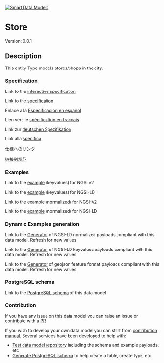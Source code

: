 [![Smart Data Models](https://smartdatamodels.org/wp-content/uploads/2022/01/SmartDataModels_logo.png "Logo")](https://smartdatamodels.org)
# Store
Version: 0.0.1

## Description 

This entity Type models stores/shops in the city.
### Specification

Link to the [interactive specification](https://swagger.lab.fiware.org/?url=https://smart-data-models.github.io/dataModel.PointOfInterest/Store/swagger.yaml)

Link to the [specification](https://github.com/smart-data-models/dataModel.PointOfInterest/blob/master/Store/doc/spec.md)

Enlace a la [Especificación en español](https://github.com/smart-data-models/dataModel.PointOfInterest/blob/master/Store/doc/spec_ES.md)

Lien vers le [spécification en français](https://github.com/smart-data-models/dataModel.PointOfInterest/blob/master/Store/doc/spec_FR.md)

Link zur [deutschen Spezifikation](https://github.com/smart-data-models/dataModel.PointOfInterest/blob/master/Store/doc/spec_DE.md)

Link alla [specifica](https://github.com/smart-data-models/dataModel.PointOfInterest/blob/master/Store/doc/spec_IT.md)

[仕様へのリンク](https://github.com/smart-data-models/dataModel.PointOfInterest/blob/master/Store/doc/spec_JA.md)

[链接到规范](https://github.com/smart-data-models/dataModel.PointOfInterest/blob/master/Store/doc/spec_ZH.md)
### Examples

Link to the [example](https://smart-data-models.github.io/dataModel.PointOfInterest/Store/examples/example.json) (keyvalues) for NGSI v2

Link to the [example](https://smart-data-models.github.io/dataModel.PointOfInterest/Store/examples/example.jsonld) (keyvalues) for NGSI-LD

Link to the [example](https://smart-data-models.github.io/dataModel.PointOfInterest/Store/examples/example-normalized.json) (normalized) for NGSI-V2

Link to the [example](https://smart-data-models.github.io/dataModel.PointOfInterest/Store/examples/example-normalized.jsonld) (normalized) for NGSI-LD
### Dynamic Examples generation

Link to the [Generator](https://smartdatamodels.org/extra/ngsi-ld_generator.php?schemaUrl=https://raw.githubusercontent.com/smart-data-models/dataModel.PointOfInterest/master/Store/schema.json&email=info@smartdatamodels.org) of NGSI-LD normalized payloads compliant with this data model. Refresh for new values

Link to the [Generator](https://smartdatamodels.org/extra/ngsi-ld_generator_keyvalues.php?schemaUrl=https://raw.githubusercontent.com/smart-data-models/dataModel.PointOfInterest/master/Store/schema.json&email=info@smartdatamodels.org) of NGSI-LD keyvalues payloads compliant with this data model. Refresh for new values

Link to the [Generator](https://smartdatamodels.org/extra/geojson_features_generator.php?schemaUrl=https://raw.githubusercontent.com/smart-data-models/dataModel.PointOfInterest/master/Store/schema.json&email=info@smartdatamodels.org) of geojson feature format payloads compliant with this data model. Refresh for new values
### PostgreSQL schema

Link to the [PostgreSQL schema](https://github.com/smart-data-models/dataModel.PointOfInterest/blob/master/Store/schema.sql) of this data model
### Contribution

 If you have any issue on this data model you can raise an [issue](https://github.com/smart-data-models/dataModel.PointOfInterest/issues)  or contribute with a [PR](https://github.com/smart-data-models/dataModel.PointOfInterest/pulls)

 If you wish to develop your own data model you can start from [contribution manual](https://bit.ly/contribution_manual). Several services have been developed to help with: 
 - [Test data model repository](https://smartdatamodels.org/index.php/data-models-contribution-api/) including the schema and example payloads, etc
 - [Generate PostgreSQL schema](https://smartdatamodels.org/index.php/sql-service/) to help create a table, create type, etc